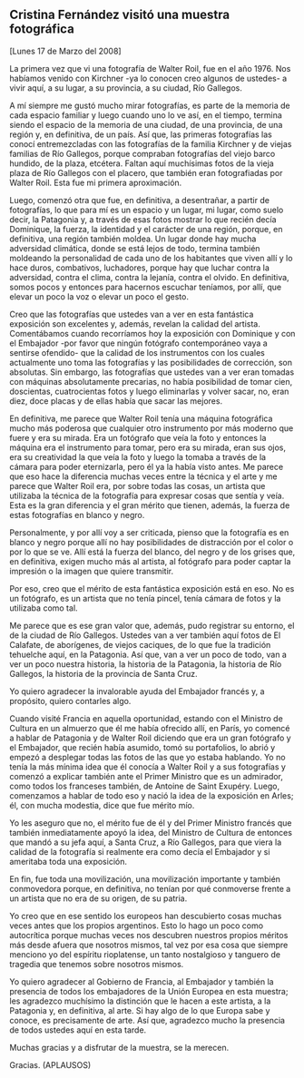 Cristina Fernández visitó una muestra fotográfica
-------------------------------------------------

[Lunes 17 de Marzo del 2008]

La primera vez que vi una fotografía de Walter Roil, fue en el año 1976.
Nos habíamos venido con Kirchner -ya lo conocen creo algunos de ustedes-
a vivir aquí, a su lugar, a su provincia, a su ciudad, Río Gallegos.

A mí siempre me gustó mucho mirar fotografías, es parte de la memoria de
cada espacio familiar y luego cuando uno lo ve así, en el tiempo,
termina siendo el espacio de la memoria de una ciudad, de una provincia,
de una región y, en definitiva, de un país. Así que, las primeras
fotografías las conocí entremezcladas con las fotografías de la familia
Kirchner y de viejas familias de Río Gallegos, porque compraban
fotografías del viejo barco hundido, de la plaza, etcétera. Faltan aquí
muchísimas fotos de la vieja plaza de Río Gallegos con el placero, que
también eran fotografiadas por Walter Roil. Esta fue mi primera
aproximación.

Luego, comenzó otra que fue, en definitiva, a desentrañar, a partir de
fotografías, lo que para mí es un espacio y un lugar, mi lugar, como
suelo decir, la Patagonia y, a través de esas fotos mostrar lo que
recién decía Dominique, la fuerza, la identidad y el carácter de una
región, porque, en definitiva, una región también moldea. Un lugar donde
hay mucha adversidad climática, donde se está lejos de todo, termina
también moldeando la personalidad de cada uno de los habitantes que
viven allí y lo hace duros, combativos, luchadores, porque hay que
luchar contra la adversidad, contra el clima, contra la lejanía, contra
el olvido. En definitiva, somos pocos y entonces para hacernos escuchar
teníamos, por allí, que elevar un poco la voz o elevar un poco el gesto.

Creo que las fotografías que ustedes van a ver en esta fantástica
exposición son excelentes y, además, revelan la calidad del artista.
Comentábamos cuando recorríamos hoy la exposición con Dominique y con el
Embajador -por favor que ningún fotógrafo contemporáneo vaya a sentirse
ofendido- que la calidad de los instrumentos con los cuales actualmente
uno toma las fotografías y las posibilidades de corrección, son
absolutas. Sin embargo, las fotografías que ustedes van a ver eran
tomadas con máquinas absolutamente precarias, no había posibilidad de
tomar cien, doscientas, cuatrocientas fotos y luego eliminarlas y volver
sacar, no, eran diez, doce placas y de ellas había que sacar las
mejores.

En definitiva, me parece que Walter Roil tenía una máquina fotográfica
mucho más poderosa que cualquier otro instrumento por más moderno que
fuere y era su mirada. Era un fotógrafo que veía la foto y entonces la
máquina era el instrumento para tomar, pero era su mirada, eran sus
ojos, era su creatividad la que veía la foto y luego la tomaba a través
de la cámara para poder eternizarla, pero él ya la había visto antes. Me
parece que eso hace la diferencia muchas veces entre la técnica y el
arte y me parece que Walter Roil era, por sobre todas las cosas, un
artista que utilizaba la técnica de la fotografía para expresar cosas
que sentía y veía. Esta es la gran diferencia y el gran mérito que
tienen, además, la fuerza de estas fotografías en blanco y negro.

Personalmente, y por allí voy a ser criticada, pienso que la fotografía
es en blanco y negro porque allí no hay posibilidades de distracción por
el color o por lo que se ve. Allí está la fuerza del blanco, del negro y
de los grises que, en definitiva, exigen mucho más al artista, al
fotógrafo para poder captar la impresión o la imagen que quiere
transmitir.

Por eso, creo que el mérito de esta fantástica exposición está en eso.
No es un fotógrafo, es un artista que no tenía pincel, tenía cámara de
fotos y la utilizaba como tal.

Me parece que es ese gran valor que, además, pudo registrar su entorno,
el de la ciudad de Río Gallegos. Ustedes van a ver también aquí fotos de
El Calafate, de aborígenes, de viejos caciques, de lo que fue la
tradición tehuelche aquí, en la Patagonia. Así que, van a ver un poco de
todo, van a ver un poco nuestra historia, la historia de la Patagonia,
la historia de Río Gallegos, la historia de la provincia de Santa Cruz.

Yo quiero agradecer la invalorable ayuda del Embajador francés y, a
propósito, quiero contarles algo.

Cuando visité Francia en aquella oportunidad, estando con el Ministro de
Cultura en un almuerzo que él me había ofrecido allí, en París, yo
comencé a hablar de Patagonia y de Walter Roil diciendo que era un gran
fotógrafo y el Embajador, que recién había asumido, tomó su portafolios,
lo abrió y empezó a desplegar todas las fotos de las que yo estaba
hablando. Yo no tenía la más mínima idea que él conocía a Walter Roil y
a sus fotografías y comenzó a explicar también ante el Primer Ministro
que es un admirador, como todos los franceses también, de Antoine de
Saint Exupéry. Luego, comenzamos a hablar de todo eso y nació la idea de
la exposición en Arles; él, con mucha modestia, dice que fue mérito mío.

Yo les aseguro que no, el mérito fue de él y del Primer Ministro francés
que también inmediatamente apoyó la idea, del Ministro de Cultura de
entonces que mandó a su jefa aquí, a Santa Cruz, a Río Gallegos, para
que viera la calidad de la fotografía si realmente era como decía el
Embajador y si ameritaba toda una exposición.

En fin, fue toda una movilización, una movilización importante y también
conmovedora porque, en definitiva, no tenían por qué conmoverse frente a
un artista que no era de su origen, de su patria.

Yo creo que en ese sentido los europeos han descubierto cosas muchas
veces antes que los propios argentinos. Esto lo hago un poco como
autocrítica porque muchas veces nos descubren nuestros propios méritos
más desde afuera que nosotros mismos, tal vez por esa cosa que siempre
menciono yo del espíritu rioplatense, un tanto nostalgioso y tanguero de
tragedia que tenemos sobre nosotros mismos.

Yo quiero agradecer al Gobierno de Francia, al Embajador y también la
presencia de todos los embajadores de la Unión Europea en esta muestra;
les agradezco muchísimo la distinción que le hacen a este artista, a la
Patagonia y, en definitiva, al arte. Si hay algo de lo que Europa sabe y
conoce, es precisamente de arte. Así que, agradezco mucho la presencia
de todos ustedes aquí en esta tarde.

Muchas gracias y a disfrutar de la muestra, se la merecen.

Gracias. (APLAUSOS)  
